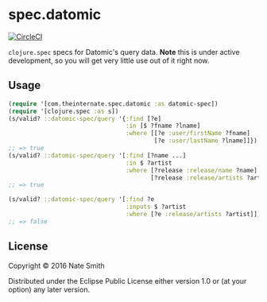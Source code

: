 # spec.datomic

[![CircleCI](https://circleci.com/gh/nwjsmith/datomic-spec/tree/master.svg?style=svg)](https://circleci.com/gh/nwjsmith/datomic-spec/tree/master)

`clojure.spec` specs for Datomic's query data. **Note** this is under active development, so you will get very little use out of it right now.

## Usage

```clojure
(require '[com.theinternate.spec.datomic :as datomic-spec])
(require '[clojure.spec :as s])
(s/valid? ::datomic-spec/query '{:find [?e]
                                 :in [$ ?fname ?lname]
                                 :where [[?e :user/firstName ?fname]
                                         [?e :user/lastName ?lname]]})
;; => true
(s/valid? ::datomic-spec/query '[:find [?name ...]
                                 :in $ ?artist
                                 :where [?release :release/name ?name]
                                        [?release :release/artists ?artist]])
;; => true

(s/valid? ::datomic-spec/query '[:find ?e
                                 :inputs $ ?artist
                                 :where [?e :release/artists ?artist]])
;; => false
```

## License

Copyright © 2016 Nate Smith

Distributed under the Eclipse Public License either version 1.0 or (at your option) any later version.
